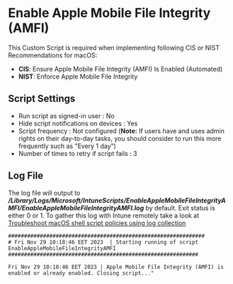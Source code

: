 # Enable Apple Mobile File Integrity (AMFI)
This Custom Script is required when implementing following CIS or NIST Recommendations for macOS: 
- **CIS**: Ensure Apple Mobile File Integrity (AMFI) Is Enabled (Automated)
- **NIST**: Enforce Apple Mobile File Integrity

## Script Settings

- Run script as signed-in user : No
- Hide script notifications on devices : Yes
- Script frequency : Not configured (**Note:** If users have and uses admin rights on their day-to-day tasks, you should consider to run this more frequently such as "Every 1 day")
- Number of times to retry if script fails : 3

## Log File

The log file will output to ***/Library/Logs/Microsoft/IntuneScripts/EnableAppleMobileFileIntegrityAMFI/EnableAppleMobileFileIntegrityAMFI.log*** by default. Exit status is either 0 or 1. To gather this log with Intune remotely take a look at  [Troubleshoot macOS shell script policies using log collection](https://docs.microsoft.com/en-us/mem/intune/apps/macos-shell-scripts#troubleshoot-macos-shell-script-policies-using-log-collection)

```
##############################################################
# Fri Nov 29 10:18:46 EET 2023  | Starting running of script EnableAppleMobileFileIntegrityAMFI
############################################################

Fri Nov 29 10:18:46 EET 2023 | Apple Mobile File Integrity (AMFI) is enabled or already enabled. Closing script..."
```
